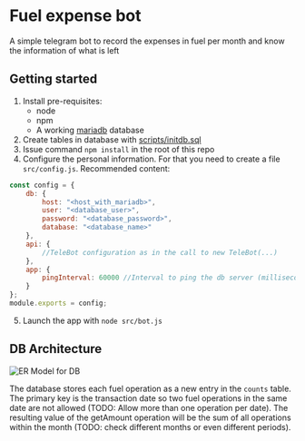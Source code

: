 # Fuel expense bot

A simple telegram bot to record the expenses in fuel per month and know the information of what is left

## Getting started

1. Install pre-requisites:
    * node
    * npm
    * A working [mariadb](https://mariadb.org/) database
2. Create tables in database with [scripts/initdb.sql](scripts/initdb.sql)
3. Issue command `npm install` in the root of this repo
4. Configure the personal information. For that you need to create a file `src/config.js`. Recommended content:
```js
const config = {
    db: {
        host: "<host_with_mariadb>",
        user: "<database_user>",
        password: "<database_password>",
        database: "<database_name>"
    },
    api: {
        //TeleBot configuration as in the call to new TeleBot(...)
    },
    app: {
        pingInterval: 60000 //Interval to ping the db server (milliseconds)
    }
};
module.exports = config;
```
5. Launch the app with `node src/bot.js`

## DB Architecture

![ER Model for DB](http://www.plantuml.com/plantuml/proxy?cache=no&src=https://github.com/hombrenieve/fuel_expense_bot/raw/db_architecture_changed/diagrams/febER.puml)

The database stores each fuel operation as a new entry in the `counts` table. The primary key is the transaction date so two fuel operations in the same date are not allowed (TODO: Allow more than one operation per date).
The resulting value of the getAmount operation will be the sum of all operations within the month (TODO: check different months or even different periods).